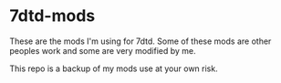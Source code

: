 # 7dtd-mods

These are the mods I'm using for 7dtd. Some of these mods are other peoples work and some are very modified by me. 

This repo is a backup of my mods use at your own risk.
